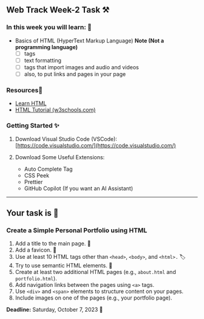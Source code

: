## Web Track Week-2 Task ⚒️

### In this week you will learn: 🏫

- Basics of HTML (HyperText Markup Language) **Note (Not a programming language)**
   - [ ] tags
   - [ ] text formatting
   - [ ] tags that import images and audio and videos
   - [ ] also, to put links and pages in your page

### Resources🔗

- [Learn HTML](https://www.youtube.com/watch?v=HD13eq_Pmp8)
- [HTML Tutorial (w3schools.com)](https://www.w3schools.com/html/default.asp)

### Getting Started ✨

1. Download Visual Studio Code (VSCode):
   [https://code.visualstudio.com/](https://code.visualstudio.com/)

2. Download Some Useful Extensions:
   - Auto Complete Tag
   - CSS Peek
   - Prettier
   - GitHub Copilot (If you want an AI Assistant)

---

## **Your task is** 📝

### Create a Simple Personal Portfolio using HTML

1. Add a title to the main page. 📄
2. Add a favicon. 🌟
3. Use at least 10 HTML tags other than `<head>`, `<body>`, and `<html>.` 🏷️
4. Try to use semantic HTML elements. 🧩
5. Create at least two additional HTML pages (e.g., `about.html` and `portfolio.html`).
6. Add navigation links between the pages using `<a>` tags.
7. Use `<div>` and `<span>` elements to structure content on your pages.
8. Include images on one of the pages (e.g., your portfolio page).

**Deadline:** Saturday, October 7, 2023 📅

